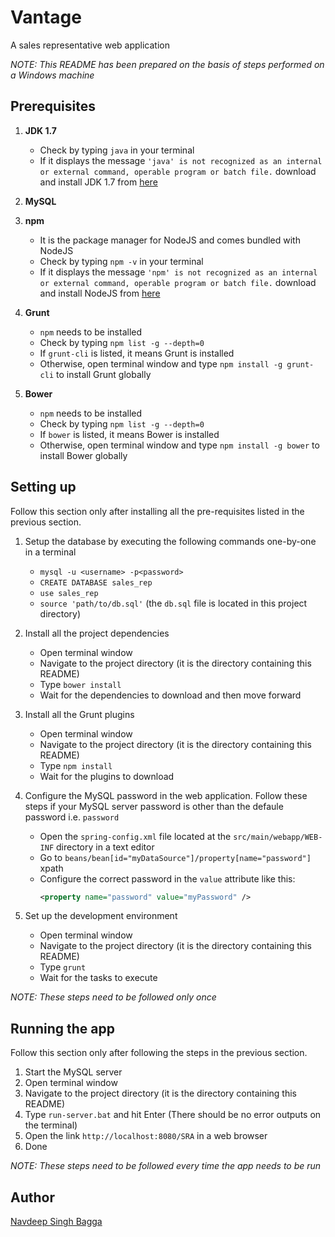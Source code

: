 Vantage
=======

A sales representative web application

_NOTE: This README has been prepared on the basis of steps performed on a Windows machine_

Prerequisites
-------------

1. __JDK 1.7__
    + Check by typing `java` in your terminal
    + If it displays the message `'java' is not recognized as an internal or external command, operable program or batch file.` download and install JDK 1.7 from [here](http://www.oracle.com/technetwork/java/javase/downloads/jdk7-downloads-1880260.html "JDK 1.7")

2. __MySQL__

3. __npm__
    + It is the package manager for NodeJS and comes bundled with NodeJS
    + Check by typing `npm -v` in your terminal
    + If it displays the message `'npm' is not recognized as an internal or external command, operable program or batch file.` download and install NodeJS from [here](http://nodejs.org "NodeJS")

4. __Grunt__
    + `npm` needs to be installed
    + Check by typing `npm list -g --depth=0`
    + If `grunt-cli` is listed, it means Grunt is installed
    + Otherwise, open terminal window and type `npm install -g grunt-cli` to install Grunt globally

5. __Bower__
    + `npm` needs to be installed
    + Check by typing `npm list -g --depth=0`
    + If `bower` is listed, it means Bower is installed
    + Otherwise, open terminal window and type `npm install -g bower` to install Bower globally



Setting up
-----------

Follow this section only after installing all the pre-requisites listed in the previous section.

1. Setup the database by executing the following commands one-by-one in a terminal

    - `mysql -u <username> -p<password>`
    - `CREATE DATABASE sales_rep`
    - `use sales_rep`
    - `source 'path/to/db.sql'` (the `db.sql` file is located in this project directory)

2. Install all the project dependencies

    - Open terminal window
    - Navigate to the project directory (it is the directory containing this README)
    - Type `bower install`
    - Wait for the dependencies to download and then move forward

3. Install all the Grunt plugins

    - Open terminal window
    - Navigate to the project directory (it is the directory containing this README)
    - Type `npm install`
    - Wait for the plugins to download

4. Configure the MySQL password in the web application. Follow these steps if your MySQL server password is other than the defaule password i.e. `password`

    - Open the `spring-config.xml` file located at the `src/main/webapp/WEB-INF` directory in a text editor
    - Go to `beans/bean[id="myDataSource"]/property[name="password"]` xpath
    - Configure the correct password in the `value` attribute like this:
        ```xml
        <property name="password" value="myPassword" />
        ```

5. Set up the development environment

    - Open terminal window
    - Navigate to the project directory (it is the directory containing this README)
    - Type `grunt`
    - Wait for the tasks to execute

_NOTE: These steps need to be followed only once_


Running the app
---------------

Follow this section only after following the steps in the previous section.

1. Start the MySQL server
2. Open terminal window
3. Navigate to the project directory (it is the directory containing this README)
4. Type `run-server.bat` and hit Enter (There should be no error outputs on the terminal)
5. Open the link `http://localhost:8080/SRA` in a web browser
6. Done

_NOTE: These steps need to be followed every time the app needs to be run_


Author
------
[Navdeep Singh Bagga](mailto:navdeepb3191@gmail.com "navdeepb3191@gmail.com")